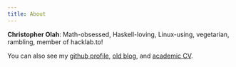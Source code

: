 ```yaml
---
title: About
---
```


**Christopher Olah**: Math-obsessed, Haskell-loving, Linux-using, vegetarian, rambling, member of hacklab.to!

You can also see my [github profile], [old blog], and [academic CV].

[github profile]:https://github.com/colah/
[old blog]:http://christopherolah.wordpress.com/
[academic CV]:http://christopherolah.files.wordpress.com/2010/02/cv.pdf
